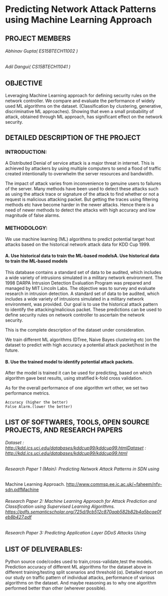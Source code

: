 # Predicting Network Attack Patterns using Machine Learning Approach


## PROJECT MEMBERS
###### Abhinav Gupta( ES15BTECH11002 )
###### Adil Dangui( CS15BTECH11041 )

## OBJECTIVE
Leveraging Machine Learning approach for defining security rules on the network controller.
We compare and evaluate the performance of widely used ML algorithms on the dataset. (Classification by clustering, generative, discriminative ML approaches).
Showing that even a small probability of attack, obtained through ML approach, has significant effect on the network security.

## DETAILED DESCRIPTION OF THE PROJECT
    
###     INTRODUCTION:

A Distributed Denial of service attack is a major threat in internet. This is achieved by attackers by using multiple computers to send a flood of traffic  created intentionally to overwhelm the server resources and bandwidth.


The impact of attack varies from inconvenience to genuine users to failures of the server. Many methods have been used to detect these attacks such as using the attack trace or signature of the attack to find whether or not a request is malicious attacking packet. But getting the traces using filtering methods etc have become harder in the newer attacks. Hence there is a need of newer methods to detect the attacks with high accuracy and low magnitude of false alarms.


### METHODOLOGY:

We use machine learning (ML) algorithms to predict potential target host attacks based on the historical network attack data for KDD Cup 1999. 

#### A. Use historical data to train the ML-based modelsA. Use historical data to train the ML-based models
This database contains a standard set of data to be audited, which includes a wide variety of intrusions simulated in a military network environment. The 1998 DARPA Intrusion Detection Evaluation Program was prepared and managed by MIT Lincoln Labs. The objective was to survey and evaluate research in intrusion detection.  A standard set of data to be audited, which includes a wide variety of intrusions simulated in a military network environment, was provided.
Our goal is to use the historical attack pattern to identify the attacking/malicious packet. These predictions can be used to define security rules on network controller to ascertain the network security.

This is the complete description of the dataset under consideration. 

We train different ML algorithms (DTree, Naive Bayes clustering etc )on the dataset to predict with high accuracy a potential attack packet/host in the future.

#### B. Use the trained model to identify potential attack packets.


After the model is trained it can be used for predicting, based on which algorithm gave best results, using stratified k-fold cross validation.

As for the overall performance of one algorithm wrt other, we set two performance metrics.


	Accuracy (higher the better)
	False Alarm.(lower the better)


## LIST OF SOFTWARES, TOOLS, OPEN SOURCE PROJECTS, AND RESEARCH PAPERS


###### Dataset : http://kdd.ics.uci.edu/databases/kddcup99/kddcup99.htmlDataset : http://kdd.ics.uci.edu/databases/kddcup99/kddcup99.html


###### Research Paper 1 (Main): Predicting Network Attack Patterns in SDN using
Machine Learning Approach. http://www.commsp.ee.ic.ac.uk/~faheem/nfv-sdn.pdfMachine


###### Research Paper 2: Machine Learning Approach for Attack Prediction  and Classification using Supervised Learning Algorithms. https://pdfs.semanticscholar.org/725d/9cb512c870aab582b82b4a5bcae0feb8b427.pdf


###### Research Paper 3: Predicting Application Layer DDoS Attacks Using


##  LIST OF DELIVERABLES:

Python source code/codes used to train,cross-validate,test the models.
Prediction accuracy of different ML algorithms for the dataset above in different training/testing split scenarios and threshold (α).
Detailed report on our study on traffic pattern of individual attacks, performance of various algorithms on the dataset. And maybe reasoning as to why one algorithm performed better than other (wherever possible).



